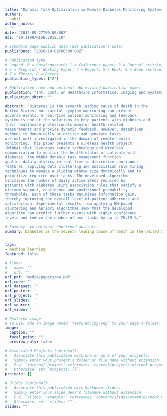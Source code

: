 ```yaml
---
title: "Dynamic Task Optimization in Remote Diabetes Monitoring Systems"
authors:
- nabil
author_notes:
- ""
date: "2012-09-27T00:00:00Z"
doi: "10.1109/HISB.2012.10"

# Schedule page publish date (NOT publication's date).
publishDate: "2020-10-09T00:00:00Z"

# Publication type.
# Legend: 0 = Uncategorized; 1 = Conference paper; 2 = Journal article;
# 3 = Preprint / Working Paper; 4 = Report; 5 = Book; 6 = Book section;
# 7 = Thesis; 8 = Patent
publication_types: ["2"]

# Publication name and optional abbreviated publication name.
publication: "Int. Conf. on Healthcare Informatics, Imaging and Systems Biology 2012"
publication_short: ""

abstract: "Diabetes is the seventh leading cause of death in the
United States, but careful symptom monitoring can prevent
adverse events. A real-time patient monitoring and feedback
system is one of the solutions to help patients with diabetes and
their healthcare professionals monitor health-related
measurements and provide dynamic feedback. However, datadriven
methods to dynamically prioritize and generate tasks
are not well investigated in the domain of remote health
monitoring. This paper presents a wireless health project
(WANDA) that leverages sensor technology and wireless
communication to monitor the health status of patients with
diabetes. The WANDA dynamic task management function
applies data analytics in real-time to discretize continuous
features, applying data clustering and association rule mining
techniques to manage a sliding window size dynamically and to
prioritize required user tasks. The developed algorithm
minimizes the number of daily action items required by
patients with diabetes using association rules that satisfy a
minimum support, confidence and conditional probability
thresholds. Each of these tasks maximizes information gain,
thereby improving the overall level of patient adherence and
satisfaction. Experimental results from applying EM-based
clustering and Apriori algorithms show that the developed
algorithm can predict further events with higher confidence
levels and reduce the number of user tasks by up to 76.19 %."

# Summary. An optional shortened abstract.
summary: Diabetes is the seventh leading cause of death in the United States, but careful symptom monitoring can prevent adverse events.


tags:
- machine learning
featured: false

# links:
# - name: ""
#   url: ""
url_pdf: 'media/papers/44.pdf' 
url_code: ''
url_dataset: ''
url_poster: ''
url_project: ''
url_slides: ''
url_source: ''
url_video: ''

# Featured image
# To use, add an image named `featured.jpg/png` to your page's folder. 
image:
  caption: ""
  focal_point: ""
  preview_only: false

# Associated Projects (optional).
#   Associate this publication with one or more of your projects.
#   Simply enter your project's folder or file name without extension.
#   E.g. `internal-project` references `content/project/internal-project/index.md`.
#   Otherwise, set `projects: []`.
projects: []

# Slides (optional).
#   Associate this publication with Markdown slides.
#   Simply enter your slide deck's filename without extension.
#   E.g. `slides: "example"` references `content/slides/example/index.md`.
#   Otherwise, set `slides: ""`.
slides: ""
---
```


<!-- {{% alert note %}}
Click the *Cite* button above to demo the feature to enable visitors to import publication metadata into their reference management software.
{{% /alert %}}

{{% alert note %}}
Click the *Slides* button above to demo Academic's Markdown slides feature.
{{% /alert %}}

Supplementary notes can be added here, including [code and math](https://sourcethemes.com/academic/docs/writing-markdown-latex/). -->
